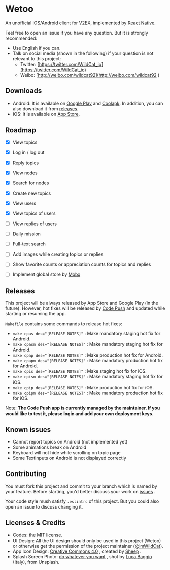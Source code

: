 
Wetoo
===

An unofficial iOS/Android client for [V2EX](https://v2ex.com), implemented by [React Native](https://github.com/facebook/react-native).

Feel free to open an issue if you have any question. But it is strongly recommended:

- Use English if you can.
- Talk on social media (shown in the following) if your question is not relevant to this project:
  - Twitter: [https://twitter.com/WildCat_io](https://twitter.com/WildCat_io)
  - Weibo: [http://weibo.com/wildcat92](http://weibo.com/wildcat92 )

## Downloads

- Android: It is available on [Google Play](https://play.google.com/store/apps/details?id=io.wildcat.wetoo) and [Coolapk](http://www.coolapk.com/apk/io.wildcat.wetoo). In addition, you can also download it from [releases](https://github.com/imWildCat/wetoo-react-native/releases).
- iOS: It is available on [App Store](https://itunes.apple.com/cn/app/wetoo-v2ex-di-san-fang-kai/id1122433099).

## Roadmap

- [x] View topics
- [x] Log in / log out
- [x] Reply topics
- [x] View nodes
- [x] Search for nodes
- [x] Create new topics
- [x] View users
- [x] View topics of users
- [ ] View replies of users
- [ ] Daily mission
- [ ] Full-text search
- [ ] Add images while creating topics or replies
- [ ] Show favorite counts or appreciation counts for topics and replies
- [ ] Implement global store by [Mobx](https://github.com/mobxjs/mobx)


## Releases

This project will be always released by App Store and Google Play (in the future). However, hot fixes will be released by [Code Push](http://microsoft.github.io/code-push/) and updated while starting or resuming the app.

`Makefile` contains some commands to release hot fixes:

- `make cpas des="[RELEASE NOTES]"` : Make mandatory staging hot fix for Android.
- `make cpasm des="[RELEASE NOTES]"` : Make mandatory staging hot fix for Android.
- `make cpap des="[RELEASE NOTES]"` : Make production hot fix for Android.
- `make cpapm des="[RELEASE NOTES]"` : Make mandatory production hot fix for Android.
- `make cpis des="[RELEASE NOTES]"` : Make staging hot fix for iOS.
- `make cpism des="[RELEASE NOTES]"` : Make mandatory staging hot fix for iOS. 
- `make cpip des="[RELEASE NOTES]"` : Make production hot fix for iOS.
- `make cpipm des="[RELEASE NOTES]"` : Make mandatory production hot fix for iOS.

Note: **The Code Push app is currently managed by the maintainer. If you would like to test it, please login and add your own deployment keys.**


## Known issues

- Cannot report topics on Android (not implemented yet)
- Some animations break on Android
- Keyboard will not hide while scrolling on topic page
- Some TextInputs on Android is not displayed correctly

## Contributing

You must fork this project and commit to your branch which is named by your feature. Before starting, you'd better discuss your work on [issues](https://github.com/imWildCat/wetoo-react-native/issues/new) .

Your code style mush satisfy `.eslintrc` of this project. But you could also open an issue to discuss changing it.

## Licenses & Credits

- Codes: the MIT license.
- UI Design: All the UI design should only be used in this project (Wetoo) or otherwise get the permission of the project maintainer ([@imWildCat](https://github.com/imWildCat)).
- App Icon Design: [Creative Commons 4.0](https://creativecommons.org/licenses/by/4.0/) , created by [Sheep](http://sheephe.com) .
- Splash Screen Photo: [do whatever you want](https://unsplash.com/license) , shot by [Luca Baggio](https://unsplash.com/photos/ET244M6ZMN4) (Italy), from Unsplash.

